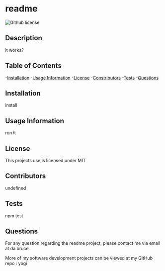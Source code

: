 # readme
  ![Github license](https://img.shields.io/badge/license-MIT-blue.svg)

  ## Description
  it works?

  ## Table of Contents
  -[Installation](#installation)  -[Usage Information](#usage)  -[License](#license)  -[Constributors](#contributors)  -[Tests](#tests)  -[Questions](#questions)
  ## Installation
  install

  ## Usage Information
  run it
  
  ## License
  This projects use is licensed under MIT

  ## Contributors
  undefined

  ## Tests
  npm test

  ## Questions

  For any question regarding the readme project, please contact me via email at da.bruce.

  More of my software development projects can be viewed at my GitHub repo : yogi

